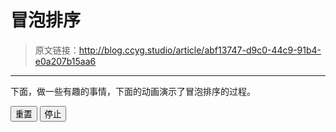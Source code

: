 # 冒泡排序

[annotation]: <id> (abf13747-d9c0-44c9-91b4-e0a207b15aa6)
[annotation]: <status> (public)
[annotation]: <create_time> (2019-04-22 16:20:56)
[annotation]: <category> (计算机科学)
[annotation]: <tags> (数据结构)

> 原文链接：<http://blog.ccyg.studio/article/abf13747-d9c0-44c9-91b4-e0a207b15aa6>

---


下面，做一些有趣的事情，下面的动画演示了冒泡排序的过程。

<div class="ui segments">
    <div class="ui segment" id="sketch-holder"></div>
    <div class='ui segment'>
        <button class='ui primary reset button'>重置</button>
        <button class='ui primary stop button'>停止</button>
    </div>
</div>
<link href="https://cdn.jsdelivr.net/npm/semantic-ui@2.4.2/dist/semantic.min.css" rel="stylesheet">
<script src="https://cdn.jsdelivr.net/npm/jquery@3.4.0/dist/jquery.min.js"></script>
<script src="https://cdn.jsdelivr.net/npm/p5@0.8.0/lib/p5.min.js"></script>

<script>
var count = 32;
var array = new Array();
var left = null;
var right = null;
var times = 0;

function sleep(ms){
  return new Promise((resolve)=>setTimeout(resolve,ms));
}

async function start(){
    var status = $('.status');
    left = null;
    right = null;
    var sleep_time = 100;
    var current_times = times;
    for (let i = 0; i < array.length; i++) {
        for (let j = 1; j < array.length - i; j++) {
            left = j - 1;
            right = j;
            if( array[j] < array[j - 1])
            {
                let temp = array[j];
                array[j] = array[j - 1];
                array[j - 1] = temp;
                await sleep(sleep_time);
                console.log('take a exchange');
            }
            console.log(left + " " + right);
            await sleep(sleep_time);
            if(current_times != times){
                return;
            }
        }
    }
    left = null;
    right = null;
}

function reset(){
    left = null;
    right = null;
    times += 1;
    for (let index = 0; index < count; index++) {
        array[index] = parseInt(Math.random() * 100);
    }
    start();
}

function stop(){
    times += 1;
}


function setup() {
    var width = $("#sketch-holder").width();
    canvas = createCanvas(width, width/1.77);
    canvas.parent('sketch-holder');
    reset();
}

function draw() {
    clear();
    var status = $('.status');
    // $('.status').html(parseInt(width) + " " + parseInt(height));

    var size = width / count;
    for (let index = 0; index < array.length; index++) {
        var w = size;
        var h = (array[index]) * height / 100;
        var x = index * size;
        var y = height - h;
        var t = array[index];

        if (index == left){
            let c = color(219,40,40);
            fill(c);
        }
        else if(index == right){
            let c = color(251,189,8);
            fill(c);
        }
        else
        {
            let c = color(130,160,185);
            fill(c);
        }
        rect(x, y, w, h);      

        fill(255);
        text(t, x, y, w, h);  
    }
}

function windowResized() {
    var width = parseInt($("#sketch-holder").width());
    var height = parseInt(width / 1.77);
    resizeCanvas(width, height);
}

$('.reset.button').click(function(){
    reset();
    start();
});

$('.stop.button').click(function(){
    stop();
})
</script>
